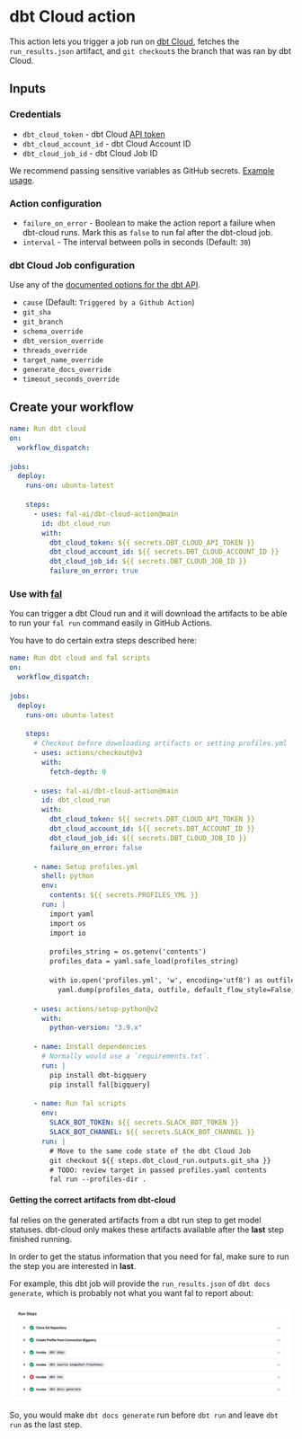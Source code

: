# dbt Cloud action

This action lets you trigger a job run on [dbt Cloud](https://cloud.getdbt.com), fetches the `run_results.json` artifact, and `git checkout`s the branch that was ran by dbt Cloud.

## Inputs

### Credentials

- `dbt_cloud_token` - dbt Cloud [API token](https://docs.getdbt.com/docs/dbt-cloud/dbt-cloud-api/service-tokens)
- `dbt_cloud_account_id` - dbt Cloud Account ID
- `dbt_cloud_job_id` - dbt Cloud Job ID

We recommend passing sensitive variables as GitHub secrets. [Example usage](https://github.com/fal-ai/fal_bike_example/blob/main/.github/workflows/fal_dbt.yml).

### Action configuration

- `failure_on_error` - Boolean to make the action report a failure when dbt-cloud runs. Mark this as `false` to run fal after the dbt-cloud job.
- `interval` - The interval between polls in seconds (Default: `30`)

### dbt Cloud Job configuration

Use any of the [documented options for the dbt API](https://docs.getdbt.com/dbt-cloud/api-v2#tag/Jobs/operation/triggerRun).

- `cause` (Default: `Triggered by a Github Action`)
- `git_sha`
- `git_branch`
- `schema_override`
- `dbt_version_override`
- `threads_override`
- `target_name_override`
- `generate_docs_override`
- `timeout_seconds_override`

## Create your workflow
```yaml
name: Run dbt cloud
on:
  workflow_dispatch:

jobs:
  deploy:
    runs-on: ubuntu-latest

    steps:
      - uses: fal-ai/dbt-cloud-action@main
        id: dbt_cloud_run
        with:
          dbt_cloud_token: ${{ secrets.DBT_CLOUD_API_TOKEN }}
          dbt_cloud_account_id: ${{ secrets.DBT_CLOUD_ACCOUNT_ID }}
          dbt_cloud_job_id: ${{ secrets.DBT_CLOUD_JOB_ID }}
          failure_on_error: true
```

### Use with [fal](https://github.com/fal-ai/fal)

You can trigger a dbt Cloud run and it will download the artifacts to be able to run your `fal run` command easily in GitHub Actions.

You have to do certain extra steps described here:

```yaml
name: Run dbt cloud and fal scripts
on:
  workflow_dispatch:

jobs:
  deploy:
    runs-on: ubuntu-latest

    steps:
      # Checkout before downloading artifacts or setting profiles.yml
      - uses: actions/checkout@v3
        with:
          fetch-depth: 0

      - uses: fal-ai/dbt-cloud-action@main
        id: dbt_cloud_run
        with:
          dbt_cloud_token: ${{ secrets.DBT_CLOUD_API_TOKEN }}
          dbt_cloud_account_id: ${{ secrets.DBT_ACCOUNT_ID }}
          dbt_cloud_job_id: ${{ secrets.DBT_CLOUD_JOB_ID }}
          failure_on_error: false

      - name: Setup profiles.yml
        shell: python
        env:
          contents: ${{ secrets.PROFILES_YML }}
        run: |
          import yaml
          import os
          import io

          profiles_string = os.getenv('contents')
          profiles_data = yaml.safe_load(profiles_string)

          with io.open('profiles.yml', 'w', encoding='utf8') as outfile:
            yaml.dump(profiles_data, outfile, default_flow_style=False, allow_unicode=True)

      - uses: actions/setup-python@v2
        with:
          python-version: "3.9.x"

      - name: Install dependencies
        # Normally would use a `requirements.txt`.
        run: |
          pip install dbt-bigquery
          pip install fal[bigquery]

      - name: Run fal scripts
        env:
          SLACK_BOT_TOKEN: ${{ secrets.SLACK_BOT_TOKEN }}
          SLACK_BOT_CHANNEL: ${{ secrets.SLACK_BOT_CHANNEL }}
        run: |
          # Move to the same code state of the dbt Cloud Job
          git checkout ${{ steps.dbt_cloud_run.outputs.git_sha }}
          # TODO: review target in passed profiles.yaml contents
          fal run --profiles-dir .

```

#### Getting the correct artifacts from dbt-cloud

fal relies on the generated artifacts from a dbt run step to get model statuses. dbt-cloud only makes these artifacts available after the **last** step finished running.

In order to get the status information that you need for fal, make sure to run the step you are interested in **last**.

For example, this dbt job will provide the `run_results.json` of `dbt docs generate`, which is probably not what you want fal to report about:

![Example run](./example-run.png)

So, you would make `dbt docs generate` run before `dbt run` and leave `dbt run` as the last step.
